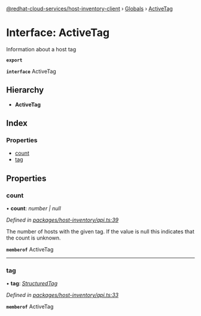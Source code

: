 [@redhat-cloud-services/host-inventory-client](../README.md) › [Globals](../globals.md) › [ActiveTag](activetag.md)

# Interface: ActiveTag

Information about a host tag

**`export`** 

**`interface`** ActiveTag

## Hierarchy

* **ActiveTag**

## Index

### Properties

* [count](activetag.md#count)
* [tag](activetag.md#tag)

## Properties

###  count

• **count**: *number | null*

*Defined in [packages/host-inventory/api.ts:39](https://github.com/fhlavac/javascript-clients/blob/master/packages/host-inventory/api.ts#L39)*

The number of hosts with the given tag. If the value is null this indicates that the count is unknown.

**`memberof`** ActiveTag

___

###  tag

• **tag**: *[StructuredTag](structuredtag.md)*

*Defined in [packages/host-inventory/api.ts:33](https://github.com/fhlavac/javascript-clients/blob/master/packages/host-inventory/api.ts#L33)*

**`memberof`** ActiveTag
